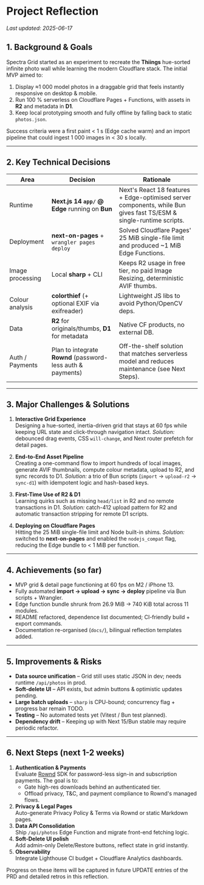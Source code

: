# Project Reflection

_Last updated: 2025-06-17_

## 1. Background & Goals
Spectra Grid started as an experiment to recreate the **Thiings** hue-sorted infinite photo wall while learning the modern Cloudflare stack.  The initial MVP aimed to:

1. Display ≈1 000 model photos in a draggable grid that feels instantly responsive on desktop & mobile.
2. Run 100 % serverless on Cloudflare Pages + Functions, with assets in **R2** and metadata in **D1**.
3. Keep local prototyping smooth and fully offline by falling back to static `photos.json`.

Success criteria were a first paint < 1 s (Edge cache warm) and an import pipeline that could ingest 1 000 images in < 30 s locally.

---
## 2. Key Technical Decisions
| Area | Decision | Rationale |
|------|----------|-----------|
| Runtime | **Next.js 14 `app/` @ Edge** running on **Bun** | Next's React 18 features + Edge-optimised server components, while Bun gives fast TS/ESM & single-runtime scripts. |
| Deployment | **next-on-pages** + `wrangler pages deploy` | Solved Cloudflare Pages' 25 MiB single-file limit and produced ~1 MiB Edge Functions. |
| Image processing | Local **sharp** + CLI | Keeps R2 usage in free tier, no paid Image Resizing, deterministic AVIF thumbs. |
| Colour analysis | **colorthief** (+ optional EXIF via exifreader) | Lightweight JS libs to avoid Python/OpenCV deps. |
| Data | **R2** for originals/thumbs, **D1** for metadata | Native CF products, no external DB. |
| Auth / Payments | Plan to integrate **Rownd** (password-less auth & payments) | Off-the-shelf solution that matches serverless model and reduces maintenance (see Next Steps). |

---
## 3. Major Challenges & Solutions

1. **Interactive Grid Experience**  
   Designing a hue-sorted, inertia-driven grid that stays at 60 fps while keeping URL state and click-through navigation intact.  *Solution:* debounced drag events, CSS `will-change`, and Next router prefetch for detail pages.

2. **End-to-End Asset Pipeline**  
   Creating a one-command flow to import hundreds of local images, generate AVIF thumbnails, compute colour metadata, upload to R2, and sync records to D1.  *Solution:* a trio of Bun scripts (`import` → `upload-r2` → `sync-d1`) with idempotent logic and hash-based keys.

3. **First-Time Use of R2 & D1**  
   Learning quirks such as missing `head/list` in R2 and no remote transactions in D1.  *Solution:* catch-412 upload pattern for R2 and automatic transaction stripping for remote D1 scripts.

4. **Deploying on Cloudflare Pages**  
   Hitting the 25 MiB single-file limit and Node built-in shims.  *Solution:* switched to **next-on-pages** and enabled the `nodejs_compat` flag, reducing the Edge bundle to < 1 MiB per function.

---
## 4. Achievements (so far)
* MVP grid & detail page functioning at 60 fps on M2 / iPhone 13.
* Fully automated **import → upload → sync → deploy** pipeline via Bun scripts + Wrangler.
* Edge function bundle shrunk from 26.9 MiB → 740 KiB total across 11 modules.
* README refactored, dependence list documented; CI-friendly build + export commands.
* Documentation re-organised (`docs/`), bilingual reflection templates added.

---
## 5. Improvements & Risks
* **Data source unification** – Grid still uses static JSON in dev; needs runtime `/api/photos` in prod.
* **Soft-delete UI** – API exists, but admin buttons & optimistic updates pending.
* **Large batch uploads** – `sharp` is CPU-bound; concurrency flag + progress bar remain TODO.
* **Testing** – No automated tests yet (Vitest / Bun test planned).
* **Dependency drift** – Keeping up with Next 15/Bun stable may require periodic refactor.

---
## 6. Next Steps (next 1-2 weeks)
1. **Authentication & Payments**  
   Evaluate [Rownd](https://rownd.com/) SDK for password-less sign-in and subscription payments.  The goal is to:
   * Gate high-res downloads behind an authenticated tier.
   * Offload privacy, T&C, and payment compliance to Rownd's managed flows.
2. **Privacy & Legal Pages**  
   Auto-generate Privacy Policy & Terms via Rownd or static Markdown pages.
3. **Data API Consolidation**  
   Ship `/api/photos` Edge Function and migrate front-end fetching logic.
4. **Soft-Delete UI polish**  
   Add admin-only Delete/Restore buttons, reflect state in grid instantly.
5. **Observability**  
   Integrate Lighthouse CI budget + Cloudflare Analytics dashboards.

Progress on these items will be captured in future UPDATE entries of the PRD and detailed retros in this reflection. 